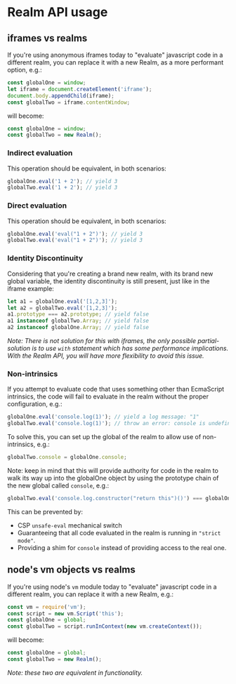 # Realm API usage

## iframes vs realms

If you're using anonymous iframes today to "evaluate" javascript code in a different realm, you can replace it with a new Realm, as a more performant option, e.g.:

```js
const globalOne = window;
let iframe = document.createElement('iframe');
document.body.appendChild(iframe);
const globalTwo = iframe.contentWindow;
```

will become:

```js
const globalOne = window;
const globalTwo = new Realm();
```

### Indirect evaluation

This operation should be equivalent, in both scenarios:

```js
globalOne.eval('1 + 2'); // yield 3
globalTwo.eval('1 + 2'); // yield 3
```

### Direct evaluation

This operation should be equivalent, in both scenarios:

```js
globalOne.eval('eval("1 + 2")'); // yield 3
globalTwo.eval('eval("1 + 2")'); // yield 3
```

### Identity Discontinuity

Considering that you're creating a brand new realm, with its brand new global variable,
the identity discontinuity is still present, just like in the iframe example:

```js
let a1 = globalOne.eval('[1,2,3]');
let a2 = globalTwo.eval('[1,2,3]');
a1.prototype === a2.prototype; // yield false
a1 instanceof globalTwo.Array; // yield false
a2 instanceof globalOne.Array; // yield false
```

_Note: There is not solution for this with iframes, the only possible partial-solution is to use `with` statement which has some performance implications. With the Realm API, you will have more flexibility to avoid this issue._

### Non-intrinsics

If you attempt to evaluate code that uses something other than EcmaScript intrinsics,
the code will fail to evaluate in the realm without the proper configuration, e.g.:

```js
globalOne.eval('console.log(1)'); // yield a log message: "1"
globalTwo.eval('console.log(1)'); // throw an error: console is undefined
```

To solve this, you can set up the global of the realm to allow use of non-intrinsics, e.g.:

```js
globalTwo.console = globalOne.console;
```

Note: keep in mind that this will provide authority for code in the realm to walk its
way up into the globalOne object by using the prototype chain of the new global called
`console`, e.g.:

```js
globalTwo.eval('console.log.constructor("return this")()') === globalOne; // yield true
```

This can be prevented by:

* CSP `unsafe-eval` mechanical switch
* Guaranteeing that all code evaluated in the realm is running in `"strict mode"`.
* Providing a shim for `console` instead of providing access to the real one.

## node's vm objects vs realms

If you're using node's `vm` module today to "evaluate" javascript code in a different realm, you can replace it with a new Realm, e.g.:

```js
const vm = require('vm');
const script = new vm.Script('this');
const globalOne = global;
const globalTwo = script.runInContext(new vm.createContext());
```

will become:

```js
const globalOne = global;
const globalTwo = new Realm();
```

_Note: these two are equivalent in functionality._
